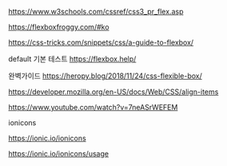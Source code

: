 https://www.w3schools.com/cssref/css3_pr_flex.asp

https://flexboxfroggy.com/#ko


https://css-tricks.com/snippets/css/a-guide-to-flexbox/


default 기본 테스트
https://flexbox.help/


완벽가이드
https://heropy.blog/2018/11/24/css-flexible-box/


https://developer.mozilla.org/en-US/docs/Web/CSS/align-items


https://www.youtube.com/watch?v=7neASrWEFEM


ionicons

https://ionic.io/ionicons

https://ionic.io/ionicons/usage